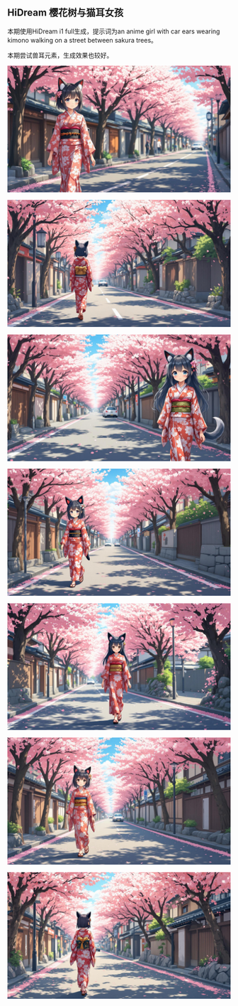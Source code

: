 ## HiDream 樱花树与猫耳女孩

本期使用HiDream i1 full生成，提示词为an anime girl with car ears wearing kimono walking on a street between sakura trees。

本期尝试兽耳元素，生成效果也较好。

![ComfyUI_00021_.jpg](https://github.com/Willian7004/media-blog/blob/main/files/202505/2025052615/ComfyUI_00021_.jpg?raw=true)

![ComfyUI_00023_.jpg](https://github.com/Willian7004/media-blog/blob/main/files/202505/2025052615/ComfyUI_00023_.jpg?raw=true)

![ComfyUI_00025_.jpg](https://github.com/Willian7004/media-blog/blob/main/files/202505/2025052615/ComfyUI_00025_.jpg?raw=true)

![ComfyUI_00027_.jpg](https://github.com/Willian7004/media-blog/blob/main/files/202505/2025052615/ComfyUI_00027_.jpg?raw=true)

![ComfyUI_00028_.jpg](https://github.com/Willian7004/media-blog/blob/main/files/202505/2025052615/ComfyUI_00028_.jpg?raw=true)

![ComfyUI_00029_.jpg](https://github.com/Willian7004/media-blog/blob/main/files/202505/2025052615/ComfyUI_00029_.jpg?raw=true)

![ComfyUI_00030_.jpg](https://github.com/Willian7004/media-blog/blob/main/files/202505/2025052615/ComfyUI_00030_.jpg?raw=true)